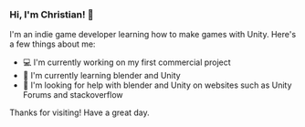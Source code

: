### Hi, I'm Christian! 👋
I'm an indie game developer learning how to make games with Unity. Here's a few things about me:

- 💻 I'm currently working on my first commercial project
- 🌱 I'm currently learning blender and Unity
- 🤔 I'm looking for help with blender and Unity on websites such as Unity Forums and stackoverflow

Thanks for visiting! Have a great day.

<!--
**ccvetkovski/ccvetkovski** is a ✨ _special_ ✨ repository because its `README.md` (this file) appears on your GitHub profile.

Here are some ideas to get you started:

- 🔭 I’m currently working on ...
- 🌱 I’m currently learning ...
- 👯 I’m looking to collaborate on ...
- 🤔 I’m looking for help with ...
- 💬 Ask me about ...
- 📫 How to reach me: ...
- 😄 Pronouns: ...
- ⚡ Fun fact: ...
-->
